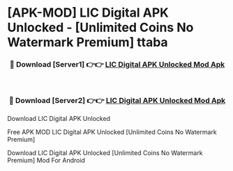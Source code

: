 # [APK-MOD] LIC Digital APK Unlocked - [Unlimited Coins No Watermark Premium] ttaba



<div align="center">
<h3>🔴 Download [Server1] 👉👉 <a href="https://momento.my/?title=LIC_Digital_APK_Unlocked">LIC Digital APK Unlocked Mod Apk</a></h3><br>

<h3>🔴 Download [Server2] 👉👉 <a href="https://momento.my/?title=LIC_Digital_APK_Unlocked">LIC Digital APK Unlocked Mod Apk</a></h3>
</div>



Download LIC Digital APK Unlocked 

Free APK MOD LIC Digital APK Unlocked [Unlimited Coins No Watermark Premium]

Download LIC Digital APK Unlocked [Unlimited Coins No Watermark Premium] Mod For Android
